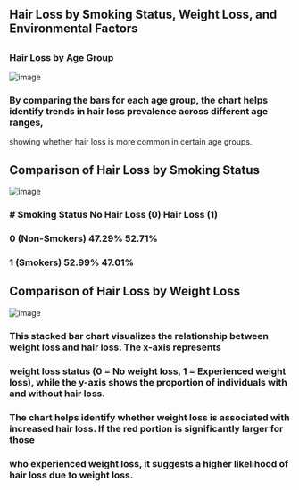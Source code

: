 ## Hair Loss by Smoking Status, Weight Loss, and Environmental Factors
##
### Hair Loss by Age Group
![image](https://github.com/user-attachments/assets/2dabfd8f-9a8a-4341-8eff-dec4826b821e)
### By comparing the bars for each age group, the chart helps identify trends in hair loss prevalence across different age ranges, 
showing whether hair loss is more common in certain age groups.
##
## Comparison of Hair Loss by Smoking Status

![image](https://github.com/user-attachments/assets/d40e1dcc-0e01-4ccc-b634-b02a6a206eb7)
### # Smoking Status	No Hair Loss (0)	Hair Loss (1)
### 0 (Non-Smokers)	47.29%	52.71%
### 1 (Smokers)	52.99%	47.01%

## Comparison of Hair Loss by Weight Loss
![image](https://github.com/user-attachments/assets/e8246451-3d3c-4dbd-8f56-c1867744c159)
### This stacked bar chart visualizes the relationship between weight loss and hair loss. The x-axis represents 
### weight loss status (0 = No weight loss, 1 = Experienced weight loss), while the y-axis shows the proportion of individuals with and without hair loss.
### The chart helps identify whether weight loss is associated with increased hair loss. If the red portion is significantly larger for those 
### who experienced weight loss, it suggests a higher likelihood of hair loss due to weight loss.
